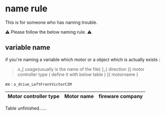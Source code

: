 # name rule
This is for someone who has naming trouble.

:warning: Please follow the below naming rule. :warning:

## variable name

if you're naming a variable which motor or a object which is actually exists :
> o_[ usage(usually is the name of the file) ]_{ direction }[ motor controller type ( define it with below table ) ]{ motorname }

ex : `o_drive_LeftFrontVictorCIM`

| Motor controller type | Motor name | fireware company |
| --------------------- | ---------- | ---------------- |
Table unfinished......
